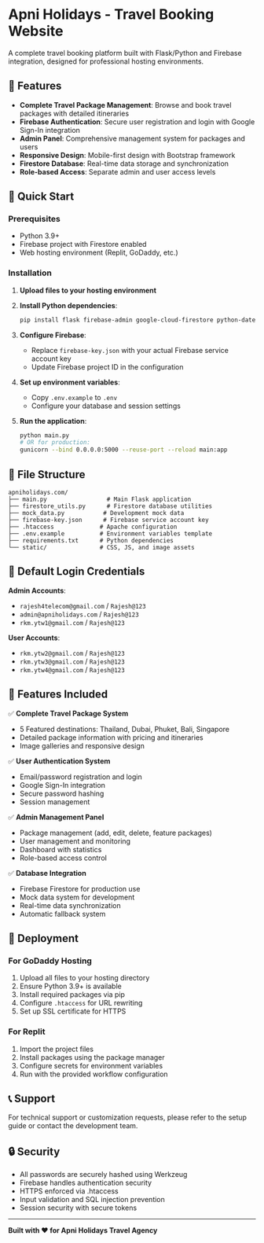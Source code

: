 # Apni Holidays - Travel Booking Website

A complete travel booking platform built with Flask/Python and Firebase integration, designed for professional hosting environments.

## 🌟 Features

- **Complete Travel Package Management**: Browse and book travel packages with detailed itineraries
- **Firebase Authentication**: Secure user registration and login with Google Sign-In integration
- **Admin Panel**: Comprehensive management system for packages and users
- **Responsive Design**: Mobile-first design with Bootstrap framework
- **Firestore Database**: Real-time data storage and synchronization
- **Role-based Access**: Separate admin and user access levels

## 🚀 Quick Start

### Prerequisites

- Python 3.9+
- Firebase project with Firestore enabled
- Web hosting environment (Replit, GoDaddy, etc.)

### Installation

1. **Upload files to your hosting environment**
2. **Install Python dependencies**:
   ```bash
   pip install flask firebase-admin google-cloud-firestore python-dateutil werkzeug gunicorn
   ```

3. **Configure Firebase**:
   - Replace `firebase-key.json` with your actual Firebase service account key
   - Update Firebase project ID in the configuration

4. **Set up environment variables**:
   - Copy `.env.example` to `.env`
   - Configure your database and session settings

5. **Run the application**:
   ```bash
   python main.py
   # OR for production:
   gunicorn --bind 0.0.0.0:5000 --reuse-port --reload main:app
   ```

## 📁 File Structure

```
apniholidays.com/
├── main.py                 # Main Flask application
├── firestore_utils.py      # Firestore database utilities
├── mock_data.py           # Development mock data
├── firebase-key.json      # Firebase service account key
├── .htaccess             # Apache configuration
├── .env.example          # Environment variables template
├── requirements.txt      # Python dependencies
└── static/               # CSS, JS, and image assets
```

## 🔑 Default Login Credentials

**Admin Accounts**:
- `rajesh4telecom@gmail.com` / `Rajesh@123`
- `admin@apniholidays.com` / `Rajesh@123` 
- `rkm.ytw1@gmail.com` / `Rajesh@123`

**User Accounts**:
- `rkm.ytw2@gmail.com` / `Rajesh@123`
- `rkm.ytw3@gmail.com` / `Rajesh@123`
- `rkm.ytw4@gmail.com` / `Rajesh@123`

## 🌟 Features Included

✅ **Complete Travel Package System**
- 5 Featured destinations: Thailand, Dubai, Phuket, Bali, Singapore
- Detailed package information with pricing and itineraries
- Image galleries and responsive design

✅ **User Authentication System**
- Email/password registration and login
- Google Sign-In integration
- Secure password hashing
- Session management

✅ **Admin Management Panel**
- Package management (add, edit, delete, feature packages)
- User management and monitoring
- Dashboard with statistics
- Role-based access control

✅ **Database Integration**
- Firebase Firestore for production use
- Mock data system for development
- Real-time data synchronization
- Automatic fallback system

## 🚀 Deployment

### For GoDaddy Hosting
1. Upload all files to your hosting directory
2. Ensure Python 3.9+ is available
3. Install required packages via pip
4. Configure `.htaccess` for URL rewriting
5. Set up SSL certificate for HTTPS

### For Replit
1. Import the project files
2. Install packages using the package manager
3. Configure secrets for environment variables
4. Run with the provided workflow configuration

## 📞 Support

For technical support or customization requests, please refer to the setup guide or contact the development team.

## 🔒 Security

- All passwords are securely hashed using Werkzeug
- Firebase handles authentication security
- HTTPS enforced via .htaccess
- Input validation and SQL injection prevention
- Session security with secure tokens

---

**Built with ❤️ for Apni Holidays Travel Agency**